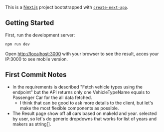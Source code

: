 This is a [Next.js](https://nextjs.org/) project bootstrapped with [`create-next-app`](https://github.com/vercel/next.js/tree/canary/packages/create-next-app).

## Getting Started

First, run the development server:

```bash
npm run dev
```

Open [http://localhost:3000](http://localhost:3000) with your browser to see the result, acces your IP:3000 to see mobile version.  

## First Commit Notes

- In the requirements is described "Fetch vehicle types using the endpoint" but the API returns only one VehicleTypeName equals to Passenger Car for the all data fetched. 
  - I think that can be good to ask more details to the client, but let's make the most flexible components as possible.
- The Result page show off all cars based on makeId and year. selected by user, so let's do generic dropdowns that works for list of years and makers as string[].
